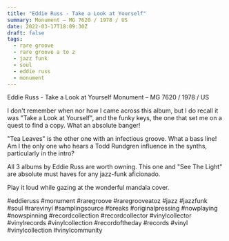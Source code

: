 ```yaml
---
title: "Eddie Russ - Take a Look at Yourself"
summary: Monument – MG 7620 / 1978 / US
date: 2022-03-17T18:09:30Z
draft: false
tags:
  - rare groove
  - rare groove a to z
  - jazz funk
  - soul
  - eddie russ
  - monument
---
```

Eddie Russ - Take a Look at Yourself
Monument – MG 7620 / 1978 / US

I don't remember when nor how I came across this album, but I do recall it was "Take a Look at Yourself", and the funky keys, the one that set me on a quest to find a copy. What an absolute banger!

"Tea Leaves" is the other one with an infectious groove. What a bass line! Am I the only one who hears a Todd Rundgren influence in the synths, particularly in the intro?

All 3 albums by Eddie Russ are worth owning. This one and "See The Light" are absolute must haves for any jazz-funk aficionado.

Play it loud while gazing at the wonderful mandala cover.

#eddieruss #monument #raregroove #raregrooveatoz #jazz #jazzfunk #soul #rarevinyl #samplingsource #breaks #originalpressing #nowplaying #nowspinning #recordcollection #recordcollector #vinylcollector #vinylrecords #vinylcollection #recordoftheday #records #vinyl #vinylcollection #vinylcommunity
